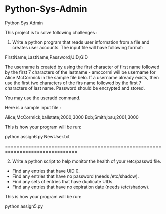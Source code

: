 # Python-Sys-Admin
Python Sys Admin

This project is to solve following challenges :

1. Write a python program that reads user information from a file and creates user accounts. The input file will have following format:

FirstName;LastName;Password;UID;GID

The username is created by using the first character of first name followed by the first 7 characters of the lastname - amccormi will be username for Alice McCormick in the sample file belo. If a username already exists, then use the first two characters of the firs name followed by the first 7 characters of last name. Password should be encrypted and stored.

You may use the useradd command.

Here is a sample input file :

Alice;McCormick;ballstate;2000;3000
Bob;Smith;bsu;2001;3000

This is how your program will be run:

python assign6.py NewUser.txt

===============================================================================

2. Write a python script to help monitor the health of your /etc/passwd file.
- Find any entries that have UID 0.
- Find any entries that have no password (needs /etc/shadow).
- Find any sets of entries that have duplicate UIDs.
- Find any entries that have no expiration date (needs /etc/shadow).

This is how your program will be run:

python assign5.py